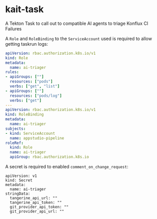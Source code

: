 # kait-task
A Tekton Task to call out to compatible AI agents to triage Konflux CI Failures

A `Role` and `RoleBinding` to the `ServiceAccount` used is required to allow getting taskrun logs:

```yaml
apiVersion: rbac.authorization.k8s.io/v1
kind: Role
metadata:
  name: ai-triager
rules:
- apiGroups: [""]
  resources: ["pods"]
  verbs: ["get", "list"]
- apiGroups: [""]
  resources: ["pods/log"]
  verbs: ["get"]
---
apiVersion: rbac.authorization.k8s.io/v1
kind: RoleBinding
metadata:
  name: ai-triager
subjects:
- kind: ServiceAccount
  name: appstudio-pipeline
roleRef:
  kind: Role
  name: ai-triager
  apiGroup: rbac.authorization.k8s.io
```

A secret is required to enabled `comment_on_change_request`:

```
apiVersion: v1
kind: Secret
metadata:
  name: ai-triager
stringData:
  tangerine_api_url: ""
  tangerine_api_token: ""
  git_provider_api_token: ""
  git_provider_api_url: ""
```
